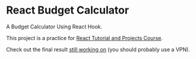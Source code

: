 # React Budget Calculator

A Budget Calculator Using React Hook.

This project is a practice for [React Tutorial and Projects Course](https://www.udemy.com/course/react-tutorial-and-projects-course/).

Check out the final result [still working on](#) (you should probably use a VPN).
